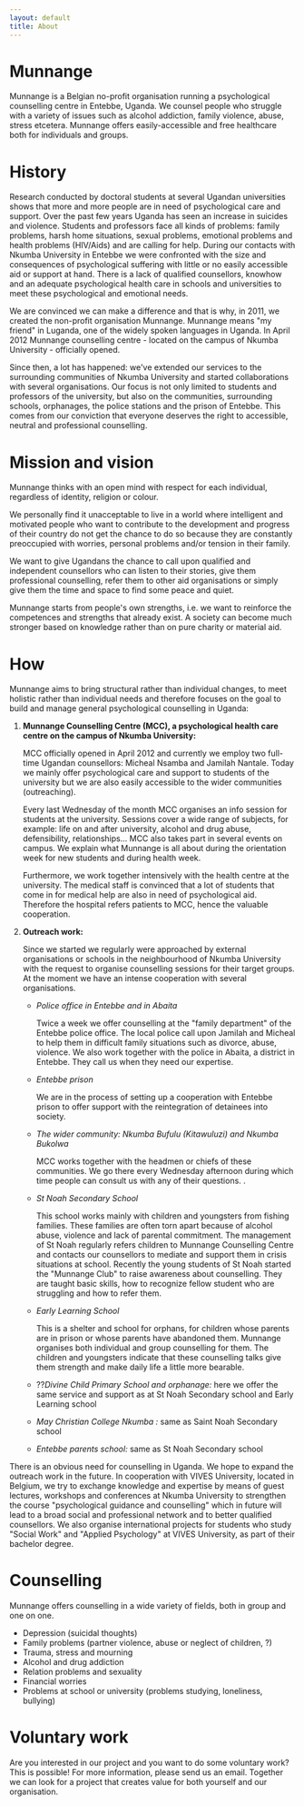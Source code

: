 ```yaml
---
layout: default
title: About
---
```

# Munnange

Munnange is a Belgian no-profit organisation running a psychological
counselling centre in Entebbe, Uganda. We counsel people who struggle with a
variety of issues such as alcohol addiction, family violence, abuse, stress
etcetera. Munnange offers easily-accessible and free healthcare both for
individuals and groups.

# History

Research conducted by doctoral students at several Ugandan universities shows
that more and more people are in need of psychological care and support. Over
the past few years Uganda has seen an increase in suicides and violence.
Students and professors face all kinds of problems: family problems, harsh
home situations, sexual problems, emotional problems and health problems
(HIV/Aids) and are calling for help. During our contacts with Nkumba
University in Entebbe we were confronted with the size and consequences of
psychological suffering with little or no easily accessible aid or support at
hand. There is a lack of qualified counsellors, knowhow and an adequate
psychological health care in schools and universities to meet these
psychological and emotional needs.

We are convinced we can make a difference and that is why, in 2011, we created
the non-profit organisation Munnange. Munnange means "my friend" in Luganda,
one of the widely spoken languages in Uganda. In April 2012 Munnange
counselling centre - located on the campus of Nkumba University - officially
opened.

Since then, a lot has happened: we've extended our services to the surrounding
communities of Nkumba University and started collaborations with several
organisations. Our focus is not only limited to students and professors of the
university, but also on the communities, surrounding schools, orphanages, the
police stations and the prison of Entebbe. This comes from our conviction that
everyone deserves the right to accessible, neutral and professional
counselling.

# Mission and vision

Munnange thinks with an open mind with respect for each individual, regardless
of identity, religion or colour.

We personally find it unacceptable to live in a world where intelligent and
motivated people who want to contribute to the development and progress of
their country do not get the chance to do so because they are constantly
preoccupied with worries, personal problems and/or tension in their family.

We want to give Ugandans the chance to call upon qualified and independent
counsellors who can listen to their stories, give them professional
counselling, refer them to other aid organisations or simply give them the
time and space to find some peace and quiet.

Munnange starts from people's own strengths, i.e. we want to reinforce the
competences and strengths that already exist. A society can become much
stronger based on knowledge rather than on pure charity or material aid.

# How

Munnange aims to bring structural rather than individual changes, to meet
holistic rather than individual needs and therefore focuses on the goal to
build and manage general psychological counselling in Uganda:

1. **Munnange Counselling Centre (MCC), a psychological health care centre on the campus of Nkumba University:**

	MCC officially opened in April 2012 and currently we employ two full-time
	Ugandan counsellors: Micheal Nsamba and Jamilah Nantale. Today we mainly
	offer psychological care and support to students of the university but we
	are also easily accessible to the wider communities (outreaching).

	Every last Wednesday of the month MCC organises an info session for
	students at the university. Sessions cover a wide range of subjects, for
	example: life on and after university, alcohol and drug abuse,
	defensibility, relationships... MCC also takes part in several events on
	campus. We explain what Munnange is all about during the orientation week
	for new students and during health week.

	Furthermore, we work together intensively with the health centre at the
	university. The medical staff is convinced that a lot of students that come
	in for medical help are also in need of psychological aid. Therefore the
	hospital refers patients to MCC, hence the valuable cooperation.

1. **Outreach work:**

    Since we started we regularly were approached by external organisations or schools in the neighbourhood of Nkumba University with the request to organise counselling sessions for their target groups. At the moment we have an intense cooperation with several organisations.

    - _Police office in Entebbe and in Abaita_

		Twice a week we offer counselling at the "family department" of the
		Entebbe police office. The local police call upon Jamilah and Micheal
		to help them in difficult family situations such as divorce, abuse,
		violence. We also work together with the police in Abaita, a district
		in Entebbe. They call us when they need our expertise.

    - _Entebbe prison_

		We are in the process of setting up a cooperation with Entebbe prison
		to offer support with the reintegration of detainees into society.

    - _The wider community:_ _Nkumba Bufulu (Kitawuluzi) and Nkumba Bukolwa_

		MCC works together with the headmen or chiefs of these communities. We
		go there every Wednesday afternoon during which time people can consult
		us with any of their questions. .

    - _St Noah Secondary School_

		This school works mainly with children and youngsters from fishing
		families. These families are often torn apart because of alcohol abuse,
		violence and lack of parental commitment. The management of St Noah
		regularly refers children to Munnange Counselling Centre and contacts
		our counsellors to mediate and support them in crisis situations at
		school. Recently the young students of St Noah started the "Munnange
		Club" to raise awareness about counselling. They are taught basic
		skills, how to recognize fellow student who are struggling and how to
		refer them.

    - _Early Learning School_

		This is a shelter and school for orphans, for children whose parents
		are in prison or whose parents have abandoned them. Munnange organises
		both individual and group counselling for them. The children and
		youngsters indicate that these counselling talks give them strength and
		make daily life a little more bearable.

	- ??_Divine Child Primary School and orphanage:_ here we offer the same
	  service and support as at St Noah Secondary school and Early Learning
	  school

    - _May Christian College Nkumba :_ same as Saint Noah Secondary school

    - _Entebbe parents school:_ same as St Noah Secondary school

There is an obvious need for counselling in Uganda. We hope to expand the
outreach work in the future. In cooperation with VIVES University, located in
Belgium, we try to exchange knowledge and expertise by means of guest lectures,
workshops and conferences at Nkumba University to strengthen the course
"psychological guidance and counselling" which in future will lead to a broad
social and professional network and to better qualified counsellors. We also
organise international projects for students who study &quot;Social Work&quot;
and &quot;Applied Psychology&quot; at VIVES University, as part of their
bachelor degree.

# Counselling

Munnange offers counselling in a wide variety of fields, both in group and one
on one.

- Depression (suicidal thoughts)
- Family problems (partner violence, abuse or neglect of children, ?)
- Trauma, stress and mourning
- Alcohol and drug addiction
- Relation problems and sexuality
- Financial worries
- Problems at school or university (problems studying, loneliness, bullying)

# Voluntary work

Are you interested in our project and you want to do some voluntary work? This
is possible! For more information, please send us an email. Together we can
look for a project that creates value for both yourself and our organisation.

